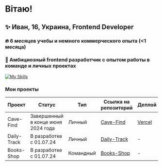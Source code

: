# Вітаю!

## ✨ Иван, 16, Украина, Frontend Developer
### 🔥 6 месяцев учебы и немного коммерческого опыта (<1 месяца)
### 💠 Амбициозный frontend разработчик с опытом работы в команде и личных проектах

[![My Skills](https://skillicons.dev/icons?i=html,css,js,scss,react,ts,nodejs,express,mongodb,redux,next,docker,figma,firebase,vite,webpack,yarn,tailwind&theme=light)](https://skillicons.dev)

### Мои проекты

| Проект       | Статус                                  | Тип     | Ссылка на репозиторий                            | Деплой                             |
|--------------|-----------------------------------------|---------|--------------------------------------------------|------------------------------------|
| Cave-Find    | Завершенный в конце июня 2024 года      | Личный  | [Cave-Find](https://github.com/Monobladegg/cave-find) | [Vercel](https://cave-find.vercel.app) |
| Daily-Track  | В разработке с 01.07.24                 | Личный  | [Daily-Track](https://github.com/Monobladegg/daily-track) | -                                  |
| Books-Shop   | В разработке с 01.07.24                 | Командный | [Books-Shop](https://github.com/ResEmCode/BooksShop) | -                                  |
